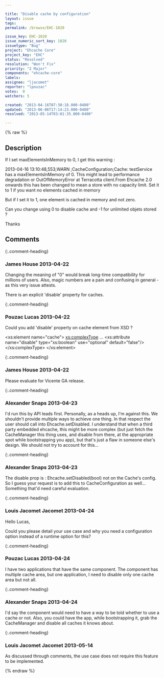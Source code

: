 ```yaml
---

title: "Disable cache by configuration"
layout: issue
tags: 
permalink: /browse/EHC-1020

issue_key: EHC-1020
issue_numeric_sort_key: 1020
issuetype: "Bug"
project: "Ehcache Core"
project_key: "EHC"
status: "Resolved"
resolution: "Won't Fix"
priority: "2 Major"
components: "ehcache-core"
labels: 
assignee: "ljacomet"
reporter: "lpouzac"
votes:  0
watchers: 5

created: "2013-04-16T07:38:18.000-0400"
updated: "2013-06-06T17:14:23.000-0400"
resolved: "2013-05-14T03:01:35.000-0400"

---
```




{% raw %}



## Description

<div markdown="1" class="description">

If I set maxElementsInMemory to 0, I get this warning : 

2013-04-16 13:10:48,553;WARN ;CacheConfiguration;Cache: testService has a maxElementsInMemory of 0. This might lead to performance degradation or OutOfMemoryError at Terracotta client.From Ehcache 2.0 onwards this has been changed to mean a store with no capacity limit. Set it to 1 if you want no elements cached in memory

But if I set it to 1, one element is cached in memory and not zero.

Can you change using 0 to disable cache and -1 for unlimited objets stored ?

Thanks

</div>

## Comments


{:.comment-heading}
### **James House** <span class="date">2013-04-22</span>

<div markdown="1" class="comment">

Changing the meaning of "0" would break long-time compatibility for millions of users.  Also, magic numbers are a pain and confusing in general - as this very issue attests.

There is an explicit 'disable' property for caches.


</div>


{:.comment-heading}
### **Pouzac Lucas** <span class="date">2013-04-22</span>

<div markdown="1" class="comment">

Could you add 'disable' property on cache element from XSD ? 

<xs:element name="cache">
 <xs:complexType>
  ...
  <xs:attribute name="disable" type="xs:boolean" use="optional" default="false"/>
 </xs:complexType>
</xs:element>

</div>


{:.comment-heading}
### **James House** <span class="date">2013-04-22</span>

<div markdown="1" class="comment">

Please evaluate for Vicente GA release.

</div>


{:.comment-heading}
### **Alexander Snaps** <span class="date">2013-04-23</span>

<div markdown="1" class="comment">

I'd run this by API leads first. 
Personally, as a heads up, I'm against this.
We shouldn't provide multiple ways to achieve one thing. In that respect the user should call into Ehcache.setDisabled.
I understand that when a third party embedded ehcache, this might be more complex (but just fetch the CacheManager this thing uses, and disable from there, at the appropriate spot while bootstrapping you app), but that's just a flaw in someone else's design. We should not try to account for this... 

</div>


{:.comment-heading}
### **Alexander Snaps** <span class="date">2013-04-23</span>

<div markdown="1" class="comment">

The disable prop is : Ehcache.setDisabled(bool) not on the Cache's config. 
So I guess your request is to add this to CacheConfiguration as well... Something that'd need careful evaluation.


</div>


{:.comment-heading}
### **Louis Jacomet Jacomet** <span class="date">2013-04-24</span>

<div markdown="1" class="comment">

Hello Lucas,

Could you please detail your use case and why you need a configuration option instead of a runtime option for this?

</div>


{:.comment-heading}
### **Pouzac Lucas** <span class="date">2013-04-24</span>

<div markdown="1" class="comment">

I have two applications that have the same component. The component has multiple cache area, but one application, I need to disable only one cache area but not all.

</div>


{:.comment-heading}
### **Alexander Snaps** <span class="date">2013-04-24</span>

<div markdown="1" class="comment">

I'd say the component would need to have a way to be told whether to use a cache or not.
Also, you could have the app, while bootstrapping it, grab the CacheManager and disable all caches it knows about.

</div>


{:.comment-heading}
### **Louis Jacomet Jacomet** <span class="date">2013-05-14</span>

<div markdown="1" class="comment">

As discussed through comments, the use case does not require this feature to be implemented.

</div>



{% endraw %}
